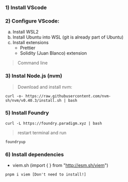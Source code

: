 ### 1) Install VScode
### 2) Configure VScode:
<ol type="a">
  <li >Install WSL2</li>
  <li>Install Ubuntu into WSL (git is already part of Ubuntu)</li>
  <li>Install extensions
    <ul>
      <li>Prettier</li>
      <li>Solidity (Juan Blanco) extension</li>
    </ul>
  </li>
</ol>


> Command line
### 3) Instal Node.js (nvm)

> Download and install nvm:
```
curl -o- https://raw.githubusercontent.com/nvm-sh/nvm/v0.40.3/install.sh | bash
```
### 5) Install Foundry
```
curl -L https://foundry.paradigm.xyz | bash
```
  > restart terminal and run
```
foundryup
```
### 6) Install dependencies
  - viem.sh (import { } from "http://esm.sh/viem")
```
pnpm i viem [Don't need to install!]
```
